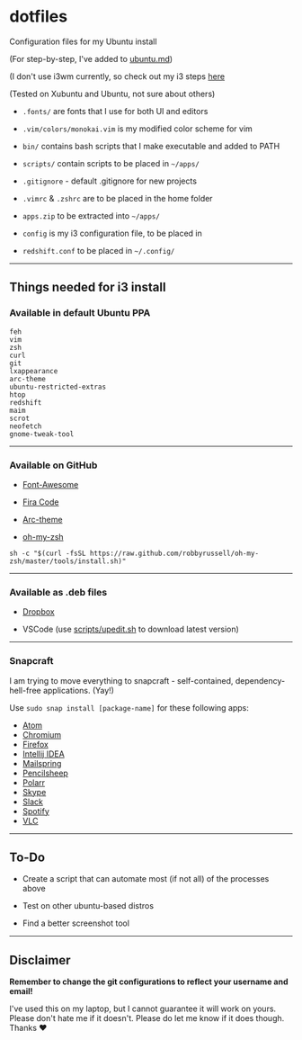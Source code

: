 # dotfiles

Configuration files for my Ubuntu install

(For step-by-step, I've added to [ubuntu.md](./ubuntu.md))

(I don't use i3wm currently, so check out my i3 steps [here](./i3wm.md)

(Tested on Xubuntu and Ubuntu, not sure about others)

- `.fonts/` are fonts that I use for both UI and editors

- `.vim/colors/monokai.vim` is my modified color scheme for vim

- `bin/` contains bash scripts that I make executable and added to PATH

- `scripts/` contain scripts to be placed in `~/apps/`

- `.gitignore` - default .gitignore for new projects

- `.vimrc` & `.zshrc` are to be placed in the home folder

- `apps.zip` to be extracted into `~/apps/`

- `config` is my i3 configuration file, to be placed in

- `redshift.conf` to be placed in `~/.config/`

---

## Things needed for i3 install

### Available in default Ubuntu PPA

```text
feh
vim
zsh
curl
git
lxappearance
arc-theme
ubuntu-restricted-extras
htop
redshift
maim
scrot
neofetch
gnome-tweak-tool
```

---

### Available on GitHub

- [Font-Awesome](https://github.com/FortAwesome/Font-Awesome/releases)

- [Fira Code](https://github.com/tonsky/FiraCode)

- [Arc-theme](https://github.com/horst3180/Arc-theme)

- [oh-my-zsh](https://github.com/robbyrussell/oh-my-zsh)

`sh -c "$(curl -fsSL https://raw.github.com/robbyrussell/oh-my-zsh/master/tools/install.sh)"`

---

### Available as .deb files

- [Dropbox](https://www.dropbox.com/install-linux)

- VSCode (use [scripts/upedit.sh](./scripts/upedit.sh) to download latest version)

---

### Snapcraft

I am trying to move everything to snapcraft - self-contained, dependency-hell-free applications. (Yay!)

Use `sudo snap install [package-name]` for these following apps:

- [Atom](https://snapcraft.io/atom)
- [Chromium](https://snapcraft.io/chromium)
- [Firefox](https://snapcraft.io/firefox)
- [Intellij IDEA](https://snapcraft.io/intellij-idea-ultimate)
- [Mailspring](https://snapcraft.io/mailspring)
- [Pencilsheep](https://snapcraft.io/pencilsheep)
- [Polarr](https://snapcraft.io/polarr)
- [Skype](https://snapcraft.io/skype)
- [Slack](https://snapcraft.io/slack)
- [Spotify](https://snapcraft.io/spotify)
- [VLC](https://snapcraft.io/vlc)

---

## To-Do

- Create a script that can automate most (if not all) of the processes above

- Test on other ubuntu-based distros

- Find a better screenshot tool

---

## Disclaimer

__Remember to change the git configurations to reflect your username and email!__

I've used this on my laptop, but I cannot guarantee it will work on yours. Please don't hate me if it doesn't. Please do let me know if it does though. Thanks ♥
